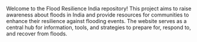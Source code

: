 Welcome to the Flood Resilience India repository! This project aims to raise awareness about floods in India and provide resources for communities to enhance their resilience against flooding events. The website serves as a central hub for information, tools, and strategies to prepare for, respond to, and recover from floods.
